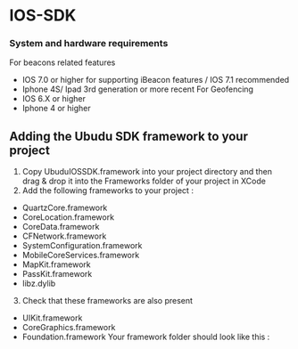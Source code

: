 IOS-SDK
=======

### System and hardware requirements
For beacons related features
- IOS 7.0 or higher for supporting iBeacon features / IOS 7.1 recommended
- Iphone 4S/ Ipad 3rd generation or more recent
For Geofencing
- IOS 6.X or higher
- Iphone 4 or higher

## Adding the Ubudu SDK framework to your project

1. Copy UbuduIOSSDK.framework into your project directory and then drag & drop it into the Frameworks folder of your project in XCode
2. Add the following frameworks to your project :
  - QuartzCore.framework
  - CoreLocation.framework
  - CoreData.framework
  - CFNetwork.framework
  - SystemConfiguration.framework
  - MobileCoreServices.framework
  - MapKit.framework
  - PassKit.framework
  - libz.dylib

3. Check that these frameworks are also present
  - UIKit.framework
  - CoreGraphics.framework
  - Foundation.framework
Your framework folder should look like this : 



